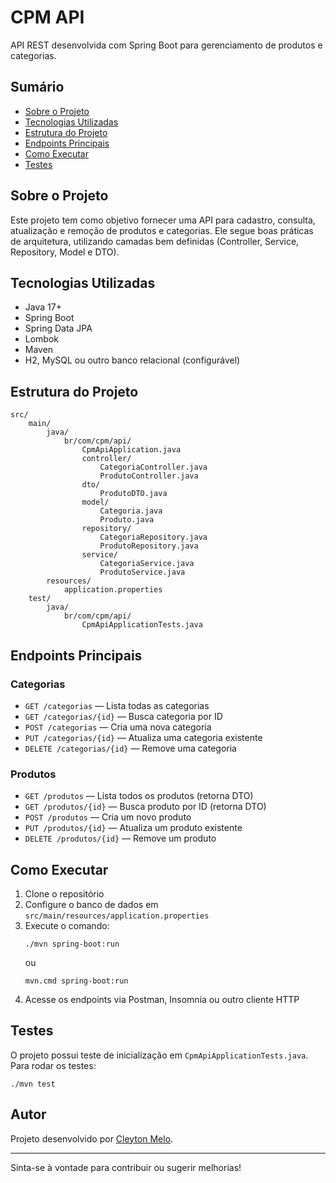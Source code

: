 
# CPM API

API REST desenvolvida com Spring Boot para gerenciamento de produtos e categorias.

## Sumário
- [Sobre o Projeto](#sobre-o-projeto)
- [Tecnologias Utilizadas](#tecnologias-utilizadas)
- [Estrutura do Projeto](#estrutura-do-projeto)
- [Endpoints Principais](#endpoints-principais)
- [Como Executar](#como-executar)
- [Testes](#testes)

## Sobre o Projeto
Este projeto tem como objetivo fornecer uma API para cadastro, consulta, atualização e remoção de produtos e categorias. Ele segue boas práticas de arquitetura, utilizando camadas bem definidas (Controller, Service, Repository, Model e DTO).

## Tecnologias Utilizadas
- Java 17+
- Spring Boot
- Spring Data JPA
- Lombok
- Maven
- H2, MySQL ou outro banco relacional (configurável)

## Estrutura do Projeto
```
src/
	main/
		java/
			br/com/cpm/api/
				CpmApiApplication.java
				controller/
					CategoriaController.java
					ProdutoController.java
				dto/
					ProdutoDTO.java
				model/
					Categoria.java
					Produto.java
				repository/
					CategoriaRepository.java
					ProdutoRepository.java
				service/
					CategoriaService.java
					ProdutoService.java
		resources/
			application.properties
	test/
		java/
			br/com/cpm/api/
				CpmApiApplicationTests.java
```

## Endpoints Principais

### Categorias
- `GET /categorias` — Lista todas as categorias
- `GET /categorias/{id}` — Busca categoria por ID
- `POST /categorias` — Cria uma nova categoria
- `PUT /categorias/{id}` — Atualiza uma categoria existente
- `DELETE /categorias/{id}` — Remove uma categoria

### Produtos
- `GET /produtos` — Lista todos os produtos (retorna DTO)
- `GET /produtos/{id}` — Busca produto por ID (retorna DTO)
- `POST /produtos` — Cria um novo produto
- `PUT /produtos/{id}` — Atualiza um produto existente
- `DELETE /produtos/{id}` — Remove um produto

## Como Executar
1. Clone o repositório
2. Configure o banco de dados em `src/main/resources/application.properties`
3. Execute o comando:
	 ```
	 ./mvn spring-boot:run
	 ```
	 ou
	 ```
	 mvn.cmd spring-boot:run
	 ```
4. Acesse os endpoints via Postman, Insomnia ou outro cliente HTTP

## Testes
O projeto possui teste de inicialização em `CpmApiApplicationTests.java`. Para rodar os testes:
```
./mvn test
```

## Autor
Projeto desenvolvido por [Cleyton Melo](https://github.com/CleytonW).

---
Sinta-se à vontade para contribuir ou sugerir melhorias!
